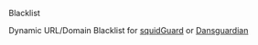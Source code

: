 Blacklist

Dynamic URL/Domain Blacklist for <a href="http://www.squidguard.org">squidGuard</a> or <a href="http://www.dansguardian.org">Dansguardian</a>
